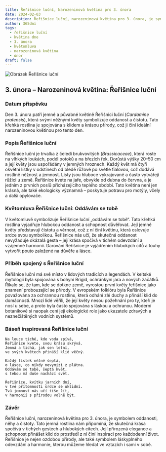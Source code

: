 ```yaml
---
title: Řeřišnice luční, Narozeninová květina pro 3. února
date: 2024-02-03
description: Řeřišnice luční, narozeninová květina pro 3. února, je symbolem Oddávám se tobě. Objevte její jedinečný význam, fascinující příběhy a poezii, která oslavuje její krásu.
author: 365dní
tags:
  - řeřišnice luční
  - květina dne
  - 3. února
  - květomluva
  - narozeninová květina
  - únor
draft: false
---
```


![Obrázek Řeřišnice luční](https://cdn.pixabay.com/photo/2020/04/13/17/30/cuckoo-5039419_640.jpg#center)


## 3. února – Narozeninová květina: Řeřišnice luční

### Datum příspěvku

Den 3. února patří jemné a půvabné květině Řeřišnici luční (_Cardamine pratensis_), která svými něžnými květy symbolizuje oddanost a čistotu. Tato křehká rostlina je spojována s klidem a krásou přírody, což ji činí ideální narozeninovou květinou pro tento den.

### Popis Řeřišnice luční

Řeřišnice luční je trvalka z čeledi brukvovitých (_Brassicaceae_), která roste na vlhkých loukách, podél potoků a na březích řek. Dorůstá výšky 20–50 cm a její květy jsou uspořádány v jemných hroznech. Každý květ má čtyři okvětní lístky v odstínech od bledě růžové po světle fialovou, což dodává rostlině něžnost a jemnost. Listy jsou hluboce vykrajované a často vytvářejí růžici u země. Řeřišnice kvete na jaře, obvykle od dubna do června, a je jedním z prvních poslů přicházejícího teplého období. Tato květina není jen krásná, ale také ekologicky významná – poskytuje potravu pro motýly, včely a další opylovače.

### Květomluva Řeřišnice luční: Oddávám se tobě

V květomluvě symbolizuje Řeřišnice luční „oddávám se tobě“. Tato křehká rostlina vyjadřuje hlubokou oddanost a schopnost důvěřovat. Její jemné květy představují čistotu a věrnost, což z ní činí květinu, která oslovuje srdce svou symbolikou. Řeřišnice nás učí, že skutečná oddanost nevyžaduje okázalá gesta – její krása spočívá v tichém odevzdání a vzájemné harmonii. Darování Řeřišnice je vyjádřením hlubokých citů a touhy vytvořit pouto založené na důvěře a lásce.

### Příběh spojený s Řeřišnice luční

Řeřišnice luční má své místo v lidových tradicích a legendách. V keltské mytologii byla spojována s bohyní Brigid, ochránkyní jara a nových začátků. Říkalo se, že tam, kde se dotkne země, vyrostou první květy řeřišnice jako znamení probouzející se přírody. V evropském folklóru byla Řeřišnice považována za ochrannou rostlinu, která odhání zlé duchy a přináší klid do domácnosti. Mnozí lidé věřili, že její květy nesou požehnání pro ty, kteří je nosí u sebe, a proto byla často spojována s láskou a ochranou. Moderní botanikové si naopak cení její ekologické role jako ukazatele zdravých a neznečištěných vodních systémů.

### Báseň inspirovaná Řeřišnice luční

```
Na louce tiché, kde voda zpívá,  
Řeřišnice kvete, svou krásu skrývá.  
Jemná a tichá, jak sen letní,  
ve svých květech přináší klid věčný.

Každý lístek něžně šeptá,  
o lásce, co nikdy nevymizí z plátna.  
Oddávám se tobě, šeptá květ,  
s tebou má duše nachází svět.

Řeřišnice, kvítku jarních dní,  
v tvé přítomnosti srdce se uklidní.  
Tvá jemnost nás učí tiše žít,  
v harmonii s přírodou volně být.
```

### Závěr

Řeřišnice luční, narozeninová květina pro 3. února, je symbolem oddanosti, něhy a čistoty. Tato jemná rostlina nám připomíná, že skutečná krása spočívá v tichých gestech a hlubokých citech. Její přirozená elegance a schopnost přinášet klid do prostředí z ní činí inspiraci pro každodenní život. Řeřišnice je nejen ozdobou přírody, ale také symbolem láskyplného odevzdání a harmonie, kterou můžeme hledat ve vztazích i sami v sobě.